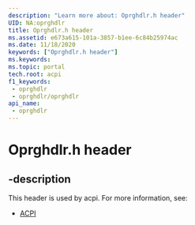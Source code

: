 ```yaml
---
description: "Learn more about: Oprghdlr.h header"
UID: NA:oprghdlr
title: Oprghdlr.h header
ms.assetid: e673a615-101a-3857-b1ee-6c84b25974ac
ms.date: 11/18/2020
keywords: ["Oprghdlr.h header"]
ms.keywords: 
ms.topic: portal
tech.root: acpi
f1_keywords:
 - oprghdlr
 - oprghdlr/oprghdlr
api_name:
 - oprghdlr
---
```


# Oprghdlr.h header


## -description

This header is used by acpi. For more information, see:

- [ACPI](../_acpi/index.md)<br><br>

